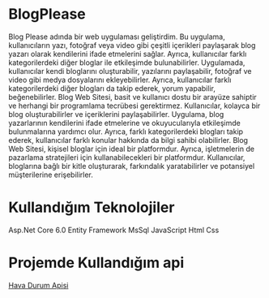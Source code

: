 # BlogPlease
Blog Please adında bir web uygulaması geliştirdim. Bu uygulama, kullanıcıların yazı, fotoğraf veya video gibi çeşitli içerikleri paylaşarak blog yazarı 
olarak kendilerini ifade etmelerini sağlar. Ayrıca, kullanıcılar farklı kategorilerdeki diğer bloglar ile etkileşimde bulunabilirler.
Uygulamada, kullanıcılar kendi bloglarını oluşturabilir, yazılarını paylaşabilir, fotoğraf ve video gibi medya dosyalarını ekleyebilirler. 
Ayrıca, kullanıcılar farklı kategorilerdeki diğer blogları da takip ederek, yorum yapabilir, beğenebilirler.
Blog Web Sitesi, basit ve kullanıcı dostu bir arayüze sahiptir ve herhangi bir programlama tecrübesi gerektirmez. 
Kullanıcılar, kolayca bir blog oluşturabilirler ve içeriklerini paylaşabilirler.
Uygulama, blog yazarlarının kendilerini ifade etmelerine ve okuyucularıyla etkileşimde bulunmalarına yardımcı olur. 
Ayrıca, farklı kategorilerdeki blogları takip ederek, kullanıcılar farklı konular hakkında da bilgi sahibi olabilirler.
Blog Web Sitesi, kişisel bloglar için ideal bir platformdur. Ayrıca, işletmelerin de pazarlama stratejileri için kullanabilecekleri bir platformdur. 
Kullanıcılar, bloglarına bağlı bir kitle oluşturarak, farkındalık yaratabilirler ve potansiyel müşterilerine erişebilirler.

# Kullandığım Teknolojiler
Asp.Net Core 6.0
Entity Framework
MsSql
JavaScript
Html
Css

# Projemde Kullandığım api
[Hava Durum Apisi](https://openweathermap.org/api)
